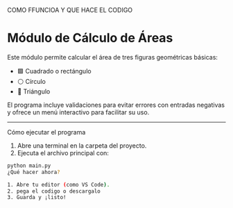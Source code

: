 
COMO FFUNCIOA Y QUE HACE EL CODIGO

# Módulo de Cálculo de Áreas

Este módulo permite calcular el área de tres figuras geométricas básicas:

- 🟩 Cuadrado o rectángulo
- ⚪ Círculo
- 🔺 Triángulo

El programa incluye validaciones para evitar errores con entradas negativas y ofrece un menú interactivo para facilitar su uso.

---

Cómo ejecutar el programa

1. Abre una terminal en la carpeta del proyecto.
2. Ejecuta el archivo principal con:

```bash
python main.py
¿Qué hacer ahora?

1. Abre tu editor (como VS Code).
2. pega el codigo o descargalo
3. Guarda y ¡listo!


